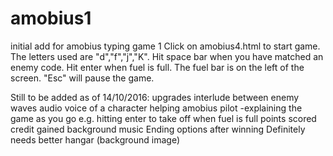 # amobius1
initial add for amobius typing game 1
Click on amobius4.html to start game. 
The letters used are "d","f","j","K".
Hit space bar when you have matched an enemy code.
Hit enter when fuel is full.
The fuel bar is on the left of the screen.
"Esc" will pause the game.

Still to be added as of 14/10/2016:
upgrades
interlude between enemy waves
audio voice of a character helping amobius pilot
  -explaining the game as you go e.g. hitting enter to take off when fuel is full
points scored
credit gained
background music
Ending options after winning
Definitely needs better hangar (background image)
